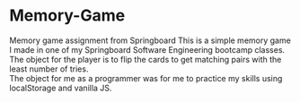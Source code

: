 # Memory-Game
Memory game assignment from Springboard
This is a simple memory game I made in one of my Springboard Software Engineering bootcamp classes.  
The object for the player is to flip the cards to get matching pairs with the least number of tries.  
The object for me as a programmer was for me to practice my skills using localStorage and vanilla JS.
